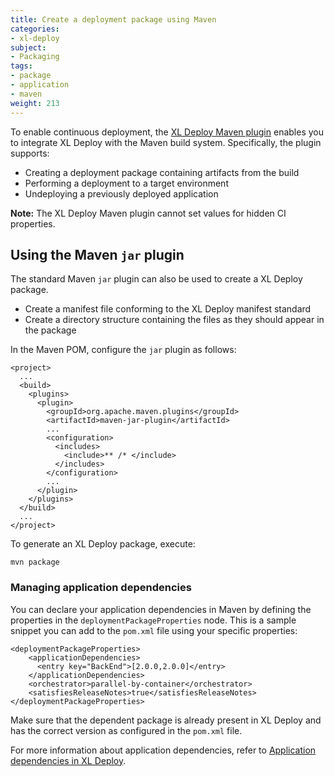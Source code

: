 ```yaml
---
title: Create a deployment package using Maven
categories:
- xl-deploy
subject:
- Packaging
tags:
- package
- application
- maven
weight: 213
---
```


To enable continuous deployment, the [XL Deploy Maven plugin](/xldeploy-maven-plugin/latest/index.html) enables you to integrate XL Deploy with the Maven build system. Specifically, the plugin supports:

* Creating a deployment package containing artifacts from the build
* Performing a deployment to a target environment
* Undeploying a previously deployed application

**Note:** The XL Deploy Maven plugin cannot set values for hidden CI properties.

## Using the Maven `jar` plugin

The standard Maven `jar` plugin can also be used to create a XL Deploy package.

* Create a manifest file conforming to the XL Deploy manifest standard
* Create a directory structure containing the files as they should appear in the package

In the Maven POM, configure the `jar` plugin as follows:

    <project>
      ...
      <build>
        <plugins>
          <plugin>
            <groupId>org.apache.maven.plugins</groupId>
            <artifactId>maven-jar-plugin</artifactId>
            ...
            <configuration>
              <includes>
                <include>** /* </include>
              </includes>
            </configuration>
            ...
          </plugin>
        </plugins>
      </build>
      ...
    </project>

To generate an XL Deploy package, execute:

    mvn package

### Managing application dependencies

You can declare your application dependencies in Maven by defining the properties in the `deploymentPackageProperties` node. This is a sample snippet you can add to the `pom.xml` file using your specific properties:

    <deploymentPackageProperties>
        <applicationDependencies>
          <entry key="BackEnd">[2.0.0,2.0.0]</entry>
        </applicationDependencies>
        <orchestrator>parallel-by-container</orchestrator>
        <satisfiesReleaseNotes>true</satisfiesReleaseNotes>
    </deploymentPackageProperties>

Make sure that the dependent package is already present in XL Deploy and has the correct version as configured in the `pom.xml` file.     

For more information about application dependencies, refer to [Application dependencies in XL Deploy](/xl-deploy/concept/application-dependencies-in-xl-deploy.html).

